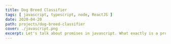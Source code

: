 ```yaml
---
title: Dog Breed Classifier
tags: [ javascript, typescript, node, ReactJS ]
date: 2020-04-20
path: projects/dog-breed-classifier
cover: ./javascript.png
excerpt: Let's talk about promises in javascript. What exactly is a promise in javascript and how to handle promises. This article will talk about the different methods to resolve promises.  
---
```

